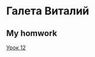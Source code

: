 

# Галета Виталий
## My homwork

[Урок 12](https://galetavv.github.io/Lesson_12/ "My homwork lesson 12")

